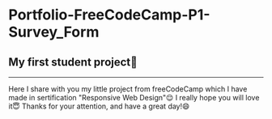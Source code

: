 # Portfolio-FreeCodeCamp-P1-Survey_Form
## My first student project:egg:
___
Here I share with you my little project from freeCodeCamp which I have made in sertification "Responsive Web Design":relieved: 
I really hope you will love it:innocent:
Thanks for your attention, and have a great day!:smile:
